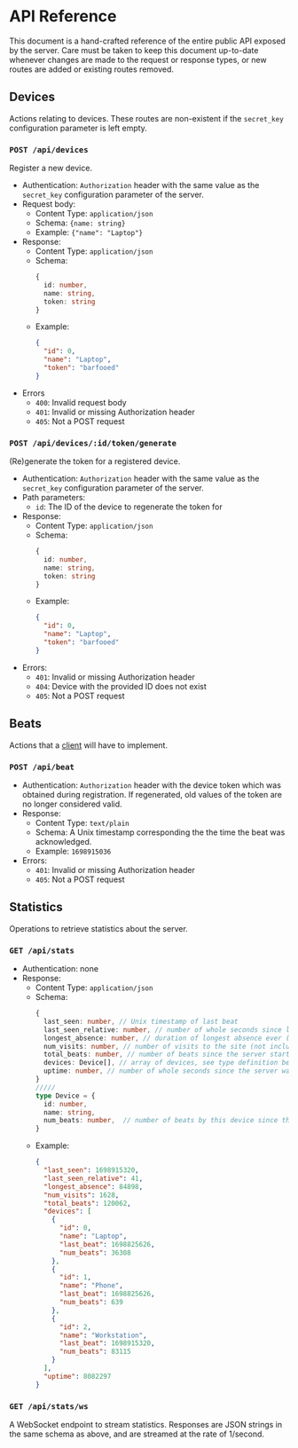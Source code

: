# API Reference

This document is a hand-crafted reference of the entire public API exposed by the server. Care must be taken to keep
this document up-to-date whenever changes are made to the request or response types, or new routes are added or existing
routes removed.

## Devices

Actions relating to devices. These routes are non-existent if the `secret_key` configuration parameter is left empty.

### `POST /api/devices`

Register a new device.

- Authentication: `Authorization` header with the same value as the `secret_key` configuration parameter of the server.
- Request body:
  - Content Type: `application/json`
  - Schema: `{name: string}`
  - Example: `{"name": "Laptop"}`
- Response:
  - Content Type: `application/json`
  - Schema: 
    ```ts
    {
      id: number,
      name: string,
      token: string
    }
    ```
  - Example:
    ```json
    {
      "id": 0,
      "name": "Laptop",
      "token": "barfooed"
    }
    ```
- Errors
  - `400`: Invalid request body
  - `401`: Invalid or missing Authorization header
  - `405`: Not a POST request

### `POST /api/devices/:id/token/generate`

(Re)generate the token for a registered device.

- Authentication: `Authorization` header with the same value as the `secret_key` configuration parameter of the server.
- Path parameters:
  - `id`: The ID of the device to regenerate the token for
- Response:
  - Content Type: `application/json`
  - Schema: 
    ```ts
    {
      id: number,
      name: string,
      token: string
    }
    ```
  - Example:
    ```json
    {
      "id": 0,
      "name": "Laptop",
      "token": "barfooed"
    }
    ```
- Errors:
  - `401`: Invalid or missing Authorization header
  - `404`: Device with the provided ID does not exist
  - `405`: Not a POST request

## Beats

Actions that a [client](./index.md) will have to implement.

### `POST /api/beat`

- Authentication: `Authorization` header with the device token which was obtained during registration. If regenerated,
  old values of the token are no longer considered valid.
- Response:
  - Content Type: `text/plain`
  - Schema: A Unix timestamp corresponding the the time the beat was acknowledged.
  - Example: `1698915036`
- Errors:
  - `401`: Invalid or missing Authorization header
  - `405`: Not a POST request

## Statistics

Operations to retrieve statistics about the server.

### `GET /api/stats`

- Authentication: none
- Response:
  - Content Type: `application/json`
  - Schema:
    ```ts
    {
      last_seen: number, // Unix timestamp of last beat
      last_seen_relative: number, // number of whole seconds since last beat
      longest_absence: number, // duration of longest absence ever (in seconds)
      num_visits: number, // number of visits to the site (not including API calls)
      total_beats: number, // number of beats since the server started operating
      devices: Device[], // array of devices, see type definition below.
      uptime: number, // number of whole seconds since the server was first set up
    }
    /////
    type Device = {
      id: number,
      name: string,
      num_beats: number,  // number of beats by this device since the server started operating
    }
    ```
  - Example:
    ```json
    {
      "last_seen": 1698915320,
      "last_seen_relative": 41,
      "longest_absence": 84898,
      "num_visits": 1628,
      "total_beats": 120062,
      "devices": [
        {
          "id": 0,
          "name": "Laptop",
          "last_beat": 1698825626,
          "num_beats": 36308
        },
        {
          "id": 1,
          "name": "Phone",
          "last_beat": 1698825626,
          "num_beats": 639
        },
        {
          "id": 2,
          "name": "Workstation",
          "last_beat": 1698915320,
          "num_beats": 83115
        }
      ],
      "uptime": 8082297
    }
    ```

### `GET /api/stats/ws`

A WebSocket endpoint to stream statistics. Responses are JSON strings in the same schema as above, and are streamed at
the rate of 1/second.

